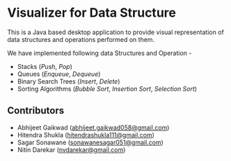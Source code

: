 # Visualizer for Data Structure

This is a Java based desktop application to provide visual representation of data structures and operations performed on them.

We have implemented following data Structures and Operation -
* Stacks (*Push*, *Pop*)
* Queues (*Enqueue*, *Dequeue*)
* Binary Search Trees (*Insert*, *Delete*)
* Sorting Algorithms (*Bubble Sort*, *Insertion Sort*, *Selection Sort*)

## Contributors
* Abhijeet Gaikwad (abhijeet.gaikwad058@gmail.com)
* Hitendra Shukla (hitendrashukla111@gmail.com)
* Sagar Sonawane (sonawanesagar051@gmail.com)
* Nitin Darekar (nvdarekar@gmail.com)
